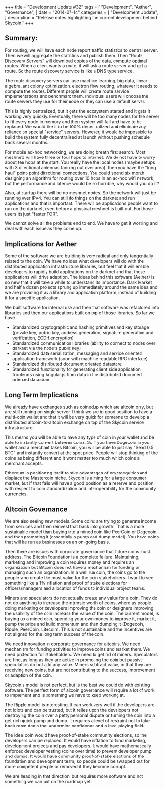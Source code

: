 +++
title = "Development Update #32"
tags = [
    "Development",
    "Aether",
    "Governance",
]
date = "2014-07-14"
categories = [
    "Development Update",
]
description = "Release notes highlighting the current development behind Skycoin."
+++

## Summary:

For routing, we will have each node report traffic statistics to central server. Then we will aggregate the statistics and publish them. Then "Route Discovery Servers" will download copies of the data, compute optimal routes. When a client wants a route, it will ask a route server and get a route. So the route discovery service is like a DNS type service.

The route discovery servers can use machine learning, big data, linear algebra, ant colony optimization, electron flow routing, whatever it needs to compute the routes. Different people will create route service implementations and benchmark them. Individual users will choose the route servers they use for their node or they can use a default server.

This is highly centralized, but it gets the ecosystem started and it gets it working very quickly.  Eventually, there will be too many nodes for the server to fit every node in memory and then system will fail and have to be replaced. We would like it to be 100% decentralized and eliminate any reliance on special "service" servers. However, it would be impossible to build the system fully decentralized at launch without pushing schedule back several months.

For mobile ad-hoc networking, we are doing breath first search. Most meshnets will have three or four hops to internet. We do not have to worry about ten hops at the start. You really have the local nodes (maybe setups with 3 directional antennas fanning out over area), then you have the "long haul" point-point directional connections. You could spend six month designing an algorithm for routing over 10 hops in an ad-hoc wifi network, but the performance and latency would be so horrible, why would you do it?

Also, at startup there will be no meshnet nodes. So the network will just be running over IPv4. You can still do things on the darknet and run applications and that is important. There will be applications people want to run on the darknet, even before a physical meshnet is built out. For those users its just "faster TOR".

We cannot solve all the problems end to end. We have to get it working and deal with each issue as they come up.

## Implications for Aether

Some of the software we are building is very radical and only tangentially related to the coin. We have no idea what developers will do with the distributed application infrastructure libraries, but feel that it will enable developers to rapidly build applications on the darknet and that these applications will drive adaption. The ideas behind this software (Aether) is so new that it will take a while to understand its importance. Dark Market and half a dozen projects sprung up immediately around the same idea and we are providing it as a library and application platform, instead of building it for a specific application.

We built software for internal use and then that software was refactored into libraries and then our applications built on top of those libraries. So far we have
- Standardized cryptographic and hashing primitives and key storage (private key, public key, address generation, signature generation and verification, ECDH encryption)
- Standardized communication libraries (ability to connect to nodes over darknet via the node's public key)
- Standardized data serialization, messaging and service oriented application framework (soon with machine readable RPC interface)
- Standardized distributed document oriented datastore
- Standardized functionality for generating client side application frontends using Angular.js from data in the distributed document oriented datastore

## Long Term Implications

We already have exchanges such as coinedup which are altcoin only, but are still running on single server. I think we are in good position to have a multi-coin wallet and that it will be very quick for someone to develop a distributed altcoin-to-altcoin exchange on top of the Skycoin service infrastructure.

This means you will be able to have any type of coin in your wallet and be able to instantly convert between coins. So if you have Dogecoin in your wallet and a merchant takes Bitcoin, you will be able to just say "Send 0.5 BTC" and instantly convert at the spot price. People will stop thinking of the coins as being different and it wont matter too much which coins a merchant accepts.

Ethereum is positioning itself to take advantages of cryptoequities and displace the Mastercoin niche. Skycoin is aiming for a large consumer market, but if that fails will have a good position as a reserve and position with respect to coin standardization and interoperability for the community currencies.

## Altcoin Governance

We are also seeing new models. Some coins are trying to generate income from services and then reinvest that back into growth. That is a more sustainable model than buying into a mined coin like PeerCoin or Dogecoin and then promoting it (essentially a pump and dump model). You have coins that will be run as businesses on an on-going basis.

Then there are issues with corporate governance that future coins must address. The Bitcoin Foundation is a complete failure. Maintaining, marketing and improving a coin requires money and requires an organization but Bitcoin does not have a mechanism for funding or managing such an organization. In a well run coin, the coins go to the people who create the most value for the coin stakeholders. I want to see something like a 1% inflation and proof of stake elections for officers/managers and allocation of funds to individual project teams.

Miners and speculators do not actually create any value for a coin. They do not do anything to increase the intrinsic worth of coins, where as people doing marketing or developers improving the coin or designers improving the usability of the coin increase the value of the coin. The current model, is buying up a mined coin, spending your own money to improve it, market it, pump the price and build momentum and then dumping it (Dogecoin, Ripple, PeerCoin, Litecoin). This is not sustainable and the incentives are not aligned for the long term success of the coin.

We need innovation in corporate governance for altcoins. We need mechanism for funding activities to improve coins and market them. We need protection for stakeholders. We need to get rid of miners. Speculators are fine, as long as they are active in promoting the coin but passive speculators do not add any value. Miners subtract value, in that they are receiving new coins, but are not contributing to the success, improvement or adaption of the coin.

Skycoin's model is not perfect, but is the best we could do with existing software. The perfect form of altcoin governance will require a lot of work to implement and is something we have to keep working at.

The Ripple model is interesting. It can work very well if the developers are not idiots and can be trusted, but it relies upon the developers not destroying the coin over a petty personal dispute or turning the coin into a get rich quick pump and dump. It requires a level of restraint not to take back room deals that undermine confidence and a level playing field.

The ideal coin would have proof-of-stake community elections, so the developers can be replaced. It would have inflation to fund marketing, development projects and pay developers. It would have mathematically enforced developer vesting (coins over time) to prevent developer pump and dumps. It would have community proof-of-stake elections of the foundation and development team, so people could be swapped out for more competent people or removed if they become corrupt.

We are heading in that direction, but requires more software and not something we can put on the roadmap yet.
